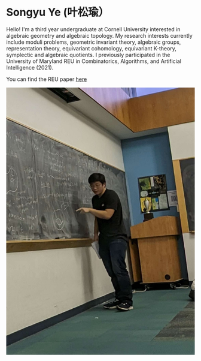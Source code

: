 # Songyu Ye (叶松瑜）

Hello! I'm a third year undergraduate at Cornell University interested in algebraic geometry and algebraic topology. My research interests currently include moduli problems, geometric invariant theory, algebraic groups, representation theory, equivariant cohomology, equivariant K-theory, symplectic and algebraic quotients.
I previously participated in the University of Maryland REU in Combinatorics, Algorithms, and Artificial Intelligence (2021).

You can find the REU paper [here](https://arxiv.org/abs/2304.02745)

![me](me-at-board.jpeg)

